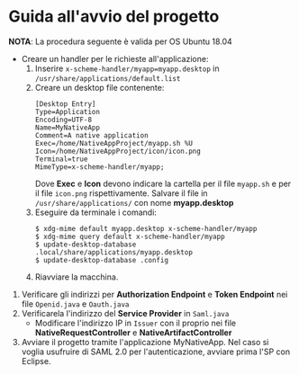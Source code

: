# Guida all'avvio del progetto

**NOTA**: La procedura seguente è valida per OS Ubuntu 18.04

- Creare un handler per le richieste all'applicazione:
   1. Inserire `x-scheme-handler/myapp=myapp.desktop` in `/usr/share/applications/default.list`
   2. Creare un desktop file contenente:
      ```
      [Desktop Entry]
      Type=Application
      Encoding=UTF-8
      Name=MyNativeApp
      Comment=A native application
      Exec=/home/NativeAppProject/myapp.sh %U
      Icon=/home/NativeAppProject/icon/icon.png
      Terminal=true
      MimeType=x-scheme-handler/myapp;
      ```
      Dove **Exec** e **Icon** devono indicare la cartella per il file `myapp.sh` e per il file `icon.png` rispettivamente.
      Salvare il file in `/usr/share/applications/` con nome **myapp.desktop**
   3. Eseguire da terminale i comandi:
      ```
      $ xdg-mime default myapp.desktop x-scheme-handler/myapp
      $ xdg-mime query default x-scheme-handler/myapp
      $ update-desktop-database .local/share/applications/myapp.desktop
      $ update-desktop-database .config
      ```
   4. Riavviare la macchina.
   
1. Verificare gli indirizzi per **Authorization Endpoint** e **Token Endpoint** nei file `Openid.java` e `Oauth.java` 
2. Verificarela l'indirizzo del **Service Provider** in `Saml.java`
   - Modificare l'indirizzo IP in `Issuer` con il proprio nei file **NativeRequestController** e **NativeArtifactController**
3. Avviare il progetto tramite l'applicazione MyNativeApp. Nel caso si voglia usufruire di SAML 2.0 per l'autenticazione, avviare prima l'SP con Eclipse.
